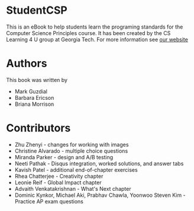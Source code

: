 # StudentCSP
This is an eBook to help students learn the programing standards for the Computer Science Principles course. It has been created by the CS Learning 4 U group at Georgia Tech.  For more information see [our website](https://home.cc.gatech.edu/csl/CSLearning4U)

# Authors
This book was written by 
* Mark Guzdial 
* Barbara Ericson
* Briana Morrison

# Contributors
* Zhu Zhenyi - changes for working with images
* Christine Alvarado - multiple choice questions
* Miranda Parker - design and A/B testing
* Neeti Pathak - Disqus integration, worked solutions, and answer tabs
* Kavish Patel - additional end-of-chapter exercises
* Rhea Chatterjee - Creativity chapter
* Leonie Reif - Global Impact chapter
* Advaith Venkatakrishnan - What's Next chapter
* Dominic Kynkor, Michael Aki, Prabhav Chawla, Yoonwoo Steven Kim - Practice AP exam questions

